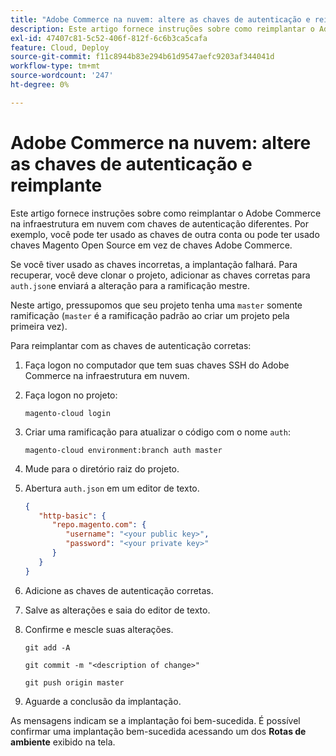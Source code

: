 ```yaml
---
title: "Adobe Commerce na nuvem: altere as chaves de autenticação e reimplante"
description: Este artigo fornece instruções sobre como reimplantar o Adobe Commerce na infraestrutura em nuvem com chaves de autenticação diferentes. Por exemplo, você pode ter usado as chaves de outra conta ou pode ter usado chaves Magento Open Source em vez de chaves Adobe Commerce.
exl-id: 47407c81-5c52-406f-812f-6c6b3ca5cafa
feature: Cloud, Deploy
source-git-commit: f11c8944b83e294b61d9547aefc9203af344041d
workflow-type: tm+mt
source-wordcount: '247'
ht-degree: 0%

---
```


# Adobe Commerce na nuvem: altere as chaves de autenticação e reimplante

Este artigo fornece instruções sobre como reimplantar o Adobe Commerce na infraestrutura em nuvem com chaves de autenticação diferentes. Por exemplo, você pode ter usado as chaves de outra conta ou pode ter usado chaves Magento Open Source em vez de chaves Adobe Commerce.

Se você tiver usado as chaves incorretas, a implantação falhará. Para recuperar, você deve clonar o projeto, adicionar as chaves corretas para `auth.json`e enviará a alteração para a ramificação mestre.

Neste artigo, pressupomos que seu projeto tenha uma `master` somente ramificação (`master` é a ramificação padrão ao criar um projeto pela primeira vez).

Para reimplantar com as chaves de autenticação corretas:

1. Faça logon no computador que tem suas chaves SSH do Adobe Commerce na infraestrutura em nuvem.
1. Faça logon no projeto:

   ```
   magento-cloud login
   ```

1. Criar uma ramificação para atualizar o código com o nome `auth`:

   ```
   magento-cloud environment:branch auth master
   ```

1. Mude para o diretório raiz do projeto.
1. Abertura `auth.json` em um editor de texto.

   ```json
   {
      "http-basic": {
         "repo.magento.com": {
            "username": "<your public key>",
            "password": "<your private key>"
         }
      }
   }
   ```

1. Adicione as chaves de autenticação corretas.
1. Salve as alterações e saia do editor de texto.
1. Confirme e mescle suas alterações.

   ```
   git add -A
   ```

   ```
   git commit -m "<description of change>"
   ```

   ```
   git push origin master
   ```

1. Aguarde a conclusão da implantação.

As mensagens indicam se a implantação foi bem-sucedida. É possível confirmar uma implantação bem-sucedida acessando um dos **Rotas de ambiente** exibido na tela.
